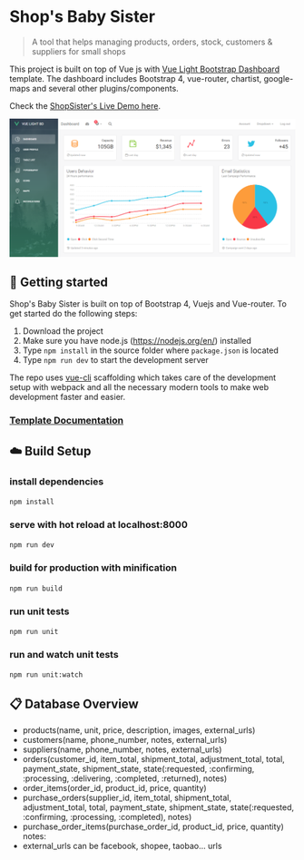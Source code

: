 # Shop's Baby Sister

> A tool that helps managing products, orders, stock, customers & suppliers for small shops

This project is built on top of Vue js with [Vue Light Bootstrap Dashboard](https://www.creative-tim.com/product/vue-light-bootstrap-dashboard) template. The dashboard includes Bootstrap 4, vue-router, chartist, google-maps and several other plugins/components.

Check the [ShopSister's Live Demo here](https://shopsister.herokuapp.com).

![](static/Dashboard.PNG)
## :rocket: Getting started

Shop's Baby Sister is built on top of Bootstrap 4, Vuejs and Vue-router. To get started do the following steps:
1. Download the project
2. Make sure you have node.js (https://nodejs.org/en/) installed
3. Type `npm install` in the source folder where `package.json` is located
4. Type `npm run dev` to start the development server

The repo uses [vue-cli](https://github.com/vuejs/vue-cli) scaffolding which takes care of the development setup with webpack and all the necessary modern tools to make web development faster and easier.

### [Template Documentation](https://cristijora.github.io/vue-light-bootstrap-dashboard/documentation/#/buttons)

## :cloud: Build Setup

### install dependencies
`npm install`
### serve with hot reload at localhost:8000
`npm run dev`
### build for production with minification
`npm run build`
### run unit tests
`npm run unit`
### run and watch unit tests
`npm run unit:watch`

## :clipboard: Database Overview
- products(name, unit, price, description, images, external_urls)
- customers(name, phone_number, notes, external_urls)
- suppliers(name, phone_number, notes, external_urls)
- orders(customer_id, item_total, shipment_total, adjustment_total, total, payment_state, shipment_state, state(:requested, :confirming, :processing, :delivering, :completed, :returned), notes)
- order_items(order_id, product_id, price, quantity)
- purchase_orders(supplier_id, item_total, shipment_total, adjustment_total, total, payment_state, shipment_state, state(:requested, :confirming, :processing, :completed), notes)
- purchase_order_items(purchase_order_id, product_id, price, quantity)
notes:
- external_urls can be facebook, shopee, taobao... urls
